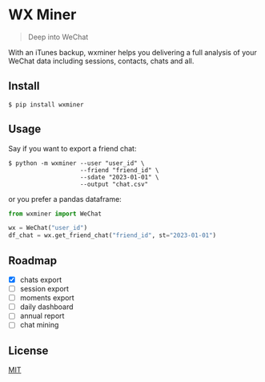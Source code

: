 # WX Miner

> Deep into WeChat

With an iTunes backup, wxminer helps you delivering a full analysis of your WeChat data including sessions, contacts, chats and all.

## Install

```Shell
$ pip install wxminer
```

## Usage

Say if you want to export a friend chat:

```Shell
$ python -m wxminer --user "user_id" \
                    --friend "friend_id" \
                    --sdate "2023-01-01" \
                    --output "chat.csv"
```

or you prefer a pandas dataframe:

```Python
from wxminer import WeChat

wx = WeChat("user_id")
df_chat = wx.get_friend_chat("friend_id", st="2023-01-01")
```

## Roadmap

- [x] chats export
- [ ] session export
- [ ] moments export
- [ ] daily dashboard
- [ ] annual report
- [ ] chat mining

## License

[MIT](./LICENSE)
